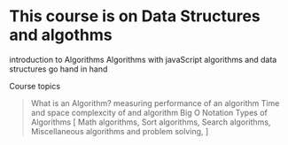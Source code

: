 <h1> This course is on Data Structures and algothms</h1>
introduction to Algorithms 
Algorithms with javaScript
algorithms and data structures go hand in hand

Course topics
> What is an Algorithm?
> measuring performance of an algorithm
> Time and space complexcity of and algorithm
> Big O Notation
> Types of Algorithms
[
	 Math algorithms,
         Sort algorithms,
	 Search algorithms,
	 Miscellaneous algorithms and problem solving,
]

